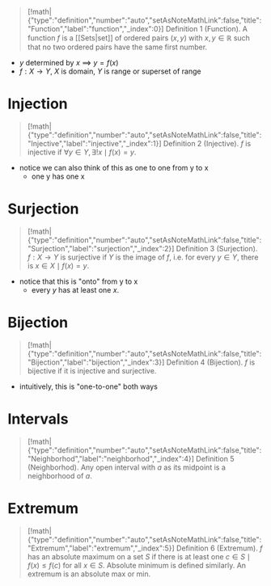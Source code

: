 > [!math|{"type":"definition","number":"auto","setAsNoteMathLink":false,"title":"Function","label":"function","_index":0}] Definition 1 (Function).
> A function $f$ is a [[Sets|set]] of ordered pairs $(x,y)$ with $x,y \in \mathbb{R}$ such that no two ordered pairs have the same first number.

- $y$ determined by $x$ $\implies$ $y=f(x)$
- $f:X \to Y$, $X$ is domain, $Y$ is range or superset of range

# Injection

> [!math|{"type":"definition","number":"auto","setAsNoteMathLink":false,"title":"Injective","label":"injective","_index":1}] Definition 2 (Injective).
> $f$ is injective if $\forall y \in Y, \, \exists! x \mid f(x) = y$.

- notice we can also think of this as one to one from y to x
	- one y has one x

# Surjection

> [!math|{"type":"definition","number":"auto","setAsNoteMathLink":false,"title":"Surjection","label":"surjection","_index":2}] Definition 3 (Surjection).
> $f: X \to Y$ is surjective if $Y$ is the image of $f$, i.e. for every $y \in Y$, there is $x \in X \mid f(x) = y$.

- notice that this is "onto" from y to x
	- every $y$ has at least one $x$.

# Bijection

> [!math|{"type":"definition","number":"auto","setAsNoteMathLink":false,"title":"Bijection","label":"bijection","_index":3}] Definition 4 (Bijection).
> $f$ is bijective if it is injective and surjective.

- intuitively, this is "one-to-one" both ways

# Intervals

> [!math|{"type":"definition","number":"auto","setAsNoteMathLink":false,"title":"Neighborhod","label":"neighborhod","_index":4}] Definition 5 (Neighborhod).
> Any open interval with $a$ as its midpoint is a neighborhood of $a$.

# Extremum

> [!math|{"type":"definition","number":"auto","setAsNoteMathLink":false,"title":"Extremum","label":"extremum","_index":5}] Definition 6 (Extremum).
> $f$ has an absolute maximum on a set $S$ if there is at least one $c \in S\mid f(x)\leq f(c)$ for all $x \in S$. Absolute minimum is defined similarly. An extremum is an absolute max or min.

